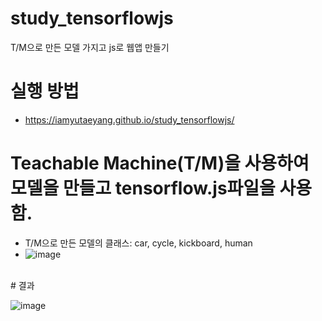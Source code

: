 # study_tensorflowjs
T/M으로 만든 모델 가지고 js로 웹앱 만들기

# 실행 방법
- https://iamyutaeyang.github.io/study_tensorflowjs/

# Teachable Machine(T/M)을 사용하여 모델을 만들고 tensorflow.js파일을 사용함.
- T/M으로 만든 모델의 클래스: car, cycle, kickboard, human <br>
- ![image](https://github.com/IAMYUTAEYANG/study_tensorflowjs/assets/165633233/212ecb9c-05a7-4614-990e-88b59f78c747)
<br>
# 결과

![image](https://github.com/IAMYUTAEYANG/study_tensorflowjs/assets/165633233/4d4a1cae-55cc-4f9d-a85b-65dea45a5f46)






